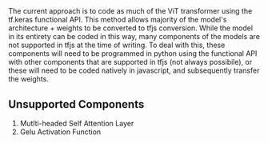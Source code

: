 ##

The current approach is to code as much of the ViT transformer using the tf.keras functional API. This method allows majority of the model's architecture + weights to be converted to  tfjs conversion. While the model in its entirety can be coded in this way, many components of the models are not supported in tfjs at the time of writing. To deal with this, these components will need to be programmed in python using the functional API with other components that are supported in tfjs (not always possibile), or these will need to be coded natively in javascript, and subsequently transfer the weights. 

## Unsupported Components
1. Mutlti-headed Self Attention Layer
2. Gelu Activation Function